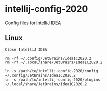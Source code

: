# intellij-config-2020

Config files for [IntelliJ IDEA](https://www.jetbrains.com/idea/)

## Linux

```
Close IntelliJ IDEA

rm -rf ~/.config/JetBrains/IdeaIC2020.2
rm -rf ~/.local/share/JetBrains/IdeaIC2020.2

ln -s /path/to/intellij-config-2020/config ~/.config/JetBrains/IdeaIC2020.2
ln -s /path/to/intellij-config-2020/plugins ~/.local/share/JetBrains/IdeaIC2020.2
```
